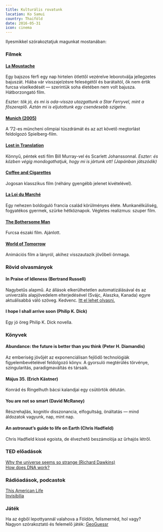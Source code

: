 ```yaml
---
title: Kulturális rovatunk
location: Ko Samui
country: Thaiföld
date: 2016-05-31
icon: cinema
---
```


Ilyesmikkel szórakoztatjuk magunkat mostanában:

<!--more-->
### Filmek

#### [La Moustache](https://www.imdb.com/title/tt0428856/)

Egy bajszos férfi egy nap hirtelen ötlettől vezérelve leborotválja jellegzetes bajuszát. Hiába vár visszajelzésre feleségétől és barátaitól, ők nem értik furcsa viselkedését — szerintük soha életében nem volt bajusza. Hátborzongató film.

*Eszter: tök jó, és mi is oda-vissza utazgattunk a Star Ferryvel, mint a főszereplő. Aztán mi is eljutottunk egy csendesebb szigetre.*

#### [Munich (2005)](https://www.imdb.com/title/tt0408306/)
A ’72-es müncheni olimpiai túszdrámát és az azt követő megtorlást feldolgozó Spielberg-film.

#### [Lost in Translation](https://www.imdb.com/title/tt0335266/)
Könnyű, péntek esti film Bill Murray-vel és Scarlett Johanssonnal. *Eszter: és közben végig mondogathatjuk, hogy mi is jártunk ott! (Japánban játszódik)*

#### [Coffee and Cigarettes](https://www.imdb.com/title/tt0379217/)
Jogosan klasszikus film (néhány gyengébb jelenet kivételével).

#### [La Loi du Marché](https://www.imdb.com/title/tt4428814/)
Egy nehezen boldoguló francia család körülményes élete. Munkanélküliség, fogyatékos gyermek, szürke hétköznapok. Végletes realizmus: szuper film.

#### [The Bothersome Man](https://www.imdb.com/title/tt0808185/)
Furcsa északi film. Ajánlott.

#### [World of Tomorrow](https://www.imdb.com/title/tt4171032/)
Animációs film a lányról, akihez visszautazik jövőbeli önmaga.

### Rövid olvasmányok

#### In Praise of Idleness (Bertrand Russell)
Nagybetűs alapmű. Az állások elkerülhetetlen automatizálásával és az univerzális alapjövedelem elterjedésével (Svájc, Alaszka, Kanada) egyre aktuálisabbá váló szöveg. Kedvenc. [Itt el lehet olvasni.](http://www.zpub.com/notes/idle.html)

#### I hope I shall arrive soon (Philip K. Dick)
Egy jó öreg Philip K. Dick novella.

### Könyvek
#### Abundance: the future is better than you think (Peter H. Diamandis)
Az emberiség jövőjét az exponenciálisan fejlődő technológiák figyelembevételével feldolgozó könyv. A gyorsuló megtérülés törvénye, szingularitás, paradigmaváltás és társaik.

#### Május 35. (Erich Kästner)
Konrád és Ringelhuth bácsi kalandjai egy csütörtök délután.

#### You are not so smart (David McRaney)
Részrehajlás, kognitív disszonancia, elfogultság, önáltatás — mind áldozatok vagyunk, nap, mint nap.

#### An astronaut’s guide to life on Earth (Chris Hadfield)
Chris Hadfield kissé egoista, de élvezhető beszámolója az űrhajós létről.

### TED előadások
[Why the universe seems so strange (Richard Dawkins)](https://www.ted.com/talks/richard_dawkins_on_our_queer_universe)  
[How does DNA work?](http://www.ted.com/playlists/357/how_does_dna_work)

### Rádióadások, podcastok
[This American Life](http://www.thisamericanlife.org/radio-archives/episode/585/in-defense-of-ignorance)  
[Invisibilia](http://www.npr.org/podcasts/510307/invisibilia)

### Játék
Ha az égből lepottyannál valahova a Földön, felismernéd, hol vagy?  
Nagyon szórakoztató és felemelő játék: [GeoGuessr](https://www.geoguessr.com/)
